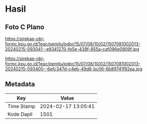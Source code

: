 # Hasil

## Foto C Plano

https://sirekap-obj-formc.kpu.go.id/1eac/pemilu/pdpr/15/07/08/10/02/1507081002013-20240215-093041--e9341270-fe5e-438f-855a-caf096e0909f.jpg

https://sirekap-obj-formc.kpu.go.id/1eac/pemilu/pdpr/15/07/08/10/02/1507081002013-20240215-093400--6efc347d-c4eb-49d6-bc06-6b89741f92ea.jpg


## Metadata

| Key        | Value               |
| ---------- | ------------------- |
| Time Stamp | 2024-02-17 13:05:41 |
| Kode Dapil | 1501                |



